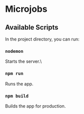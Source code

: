 # Microjobs

## Available Scripts

In the project directory, you can run:

### `nodemon`

Starts the server.\

### `npm run`

Runs the app.

### `npm build`

Builds the app for production.

